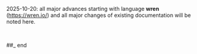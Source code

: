 2025-10-20: all major advances starting with language **wren** (https://wren.io/) and all major changes of existing documentation will be noted here.

<br/>

##_ end
